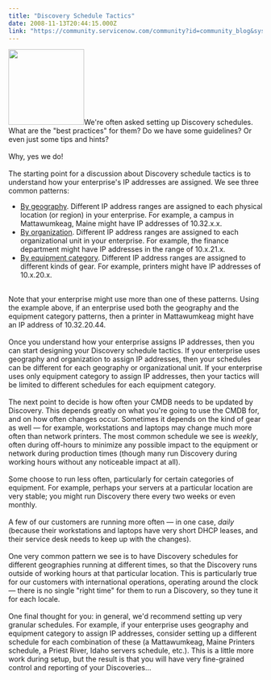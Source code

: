 ```yaml
---
title: "Discovery Schedule Tactics"
date: 2008-11-13T20:44:15.000Z
link: "https://community.servicenow.com/community?id=community_blog&sys_id=b66caea1dbd0dbc01dcaf3231f961901"
---
```

<p><img  alt="" class="jive-image" src="7d2d158adb1c13043eb27a9e0f961967.iix" style="width: auto; height: 150px;" />We're often asked setting up Discovery schedules. What are the "best practices" for them? Do we have some guidelines? Or even just some tips and hints?<br /><br />Why, yes we do!<!--break--><br /><br />The starting point for a discussion about Discovery schedule tactics is to understand how your enterprise's IP addresses are assigned. We see three common patterns:<ul><li><u>By geography</u>. Different IP address ranges are assigned to each physical location (or region) in your enterprise. For example, a campus in Mattawumkeag, Maine might have IP addresses of 10.32.x.x.</li><li><u>By organization</u>. Different IP address ranges are assigned to each organizational unit in your enterprise. For example, the finance department might have IP addresses in the range of 10.x.21.x.</li><li><u>By equipment category</u>. Different IP address ranges are assigned to different kinds of gear. For example, printers might have IP addresses of 10.x.20.x.</li></ul><br />Note that your enterprise might use more than one of these patterns. Using the example above, if an enterprise used both the geography and the equipment category patterns, then a printer in Mattawumkeag might have an IP address of 10.32.20.44.<br /><br />Once you understand how your enterprise assigns IP addresses, then you can start designing your Discovery schedule tactics. If your enterprise uses geography and organization to assign IP addresses, then your schedules can be different for each geography or organizational unit. If your enterprise uses only equipment category to assign IP addresses, then your tactics will be limited to different schedules for each equipment category.<br /><br />The next point to decide is how often your CMDB needs to be updated by Discovery. This depends greatly on what you're going to use the CMDB for, and on how often changes occur. Sometimes it depends on the kind of gear as well — for example, workstations and laptops may change much more often than network printers. The most common schedule we see is <i>weekly</i>, often during off-hours to minimize any possible impact to the equipment or network during production times (though many run Discovery during working hours without any noticeable impact at all). <br /><br />Some choose to run less often, particularly for certain categories of equipment. For example, perhaps your servers at a particular location are very stable; you might run Discovery there every two weeks or even monthly. <br /><br />A few of our customers are running more often — in one case, <i>daily</i> (because their workstations and laptops have very short DHCP leases, and their service desk needs to keep up with the changes). <br /><br />One very common pattern we see is to have Discovery schedules for different geographies running at different times, so that the Discovery runs outside of working hours at that particular location. This is particularly true for our customers with international operations, operating around the clock — there is no single "right time" for them to run a Discovery, so they tune it for each locale.<br /><br />One final thought for you: in general, we'd recommend setting up very granular schedules. For example, if your enterprise uses geography and equipment category to assign IP addresses, consider setting up a different schedule for each combination of these (a Mattawumkeag, Maine Printers schedule, a Priest River, Idaho servers schedule, etc.). This is a little more work during setup, but the result is that you will have very fine-grained control and reporting of your Discoveries...</p>